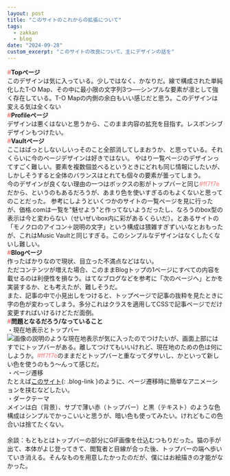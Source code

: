 ```yaml
---
layout: post
title: "このサイトのこれからの拡張について"
tags:
  - zakkan
  - blog
date: "2024-09-28"
custom_excerpt: "このサイトの改良について、主にデザインの話を"
---
```

<strong><font color="#ff7f7e">#</font>Topページ</strong><br>
このデザインは気に入っている。少しではなく、かなりだ。線で構成された単純化したT-O Map、その中に最小限の文字列3つ──シンプルな要素が凛として強く存在している。T-O Mapの内側の余白もいい感じだと思う。このデザインは変える気は全くない<br>
<strong><font color="#ff7f7e">#</font>Profileページ</strong><br>
デザインは悪くはないと思うから、このまま内容の拡充を目指す。レスポンシブデザインもつけたい。<br>
<strong><font color="#ff7f7e">#</font>Vaultページ</strong><br>
ここはぱっとしないしいっそのこと全部消してしまおうか、と思っている。それくらいに今のページデザインは好きではない。
やはり一覧ページのデザインってすごく難しい。要素を複数個並べるというときにどれも同じ情報にしたいが、しかしそうすると全体のバランスはとれても個々の要素が曇ってしまう。<br>
今のデザインが良くない理由の一つはボックスの影がトップバーと同じ<font color="#ff7f7e">#ff7f7e</font>だから、というのもあるだろうが、あまり色を使いすぎるのもよくないと思ってのことだった。
参考にしようといくつかのサイトの一覧ページを見に行ったが、価格.comは一覧を"魅せよう"と作ってないようだったし、なろうのbox型の表示は今と変わらない（せいぜいbox内に彩があるくらいだ）。とあるサイトの「モノクロのアイコン＋説明の文字」という構成は猥雑すぎずいいなとおもったが、これはMusic Vaultと同じすぎる。このシンプルなデザインはなくしたくないし難しい。<br>
<strong><font color="#ff7f7e">#</font>Blogページ</strong><br>
作ったばかりなので現状、目立った不満点などはない。<br>
ただコンテンツが増えた場合、このままBlogトップの1ページにすべての内容を載せるのは利便性を損なう。はてなブログなどを参考に「次のページへ」とかを実装するか、とも考えたが、難しそうだ。<br>
また、記事の中で小見出しをつけると、トップページで記事の抜粋を見たときに字の色が変わってしまう。多分これはクラスを適用してCSSで記事ページでだけ変更すればいけるけどただ面倒。<br>
<strong><font color="#ff7f7e">#</font>問題となるだろう/なっていること</strong><br>
・現在地表示とトップバー<br>
![画像の説明](/blog/assets/images/blog/current.jpg)のような現在地表示が気に入ったのでつけたいが、画面上部にはすでにトップバーがある。離してつけてもいいけれど、現在地のための色は何にしようか。<font color="#ff7f7e">#ff7f7e</font>のままだとトップバーと重なってダサいし、かといって新しい色を使うのもう～んって感じだ。<br>
・ページ遷移<br>
たとえば[このサイト](https://lopan.jp){: .blog-link }のように、ページ遷移時に簡単なアニメーションを挟むなどしたい。<br>
・ダークテーマ<br>
メインは白（背景）、サブで薄い赤（トップバー）と黒（テキスト）のような色構成はシンプルでかっこいいと思うが、暗い色も使ってみたい。けれどもこの色合いは捨てたくない。<br>
<br>
余談：もともとはトップバーの部分にGIF画像を仕込むつもりだった。猫の手が出て、本体がよじ登ってきて、閲覧者と目線が合った後、トップバーの端へ歩いていき消える。そんなものを用意したかったのだが、僕にはお絵描きの才能がなかった。
